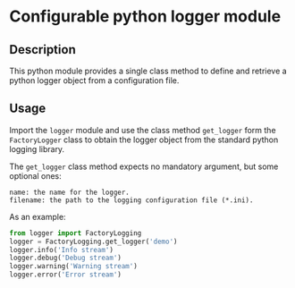 # Configurable python logger module

## Description
This python module provides a single class method to define and retrieve a 
python logger object from a configuration file.

## Usage
Import the `logger` module and use the class method `get_logger` form the
`FactoryLogger` class to obtain the logger object from the standard python
logging library.

The `get_logger` class method expects no mandatory argument, but some optional
ones:

    name: the name for the logger.
    filename: the path to the logging configuration file (*.ini).

As an example:

```python
from logger import FactoryLogging
logger = FactoryLogging.get_logger('demo')
logger.info('Info stream')
logger.debug('Debug stream')
logger.warning('Warning stream')
logger.error('Error stream')
```
